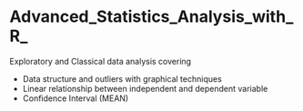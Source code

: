 # Advanced_Statistics_Analysis_with_R_
Exploratory and Classical data analysis covering
- Data structure and outliers with graphical techniques
- Linear relationship between independent and dependent variable
- Confidence Interval (MEAN)
